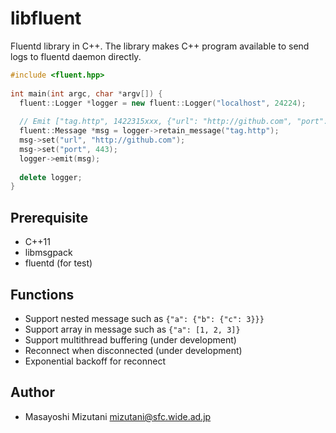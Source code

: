 libfluent
==============

Fluentd library in C++. The library makes C++ program available to send logs 
to fluentd daemon directly.

```c++
#include <fluent.hpp>
	
int main(int argc, char *argv[]) {
  fluent::Logger *logger = new fluent::Logger("localhost", 24224);
	  
  // Emit ["tag.http", 1422315xxx, {"url": "http://github.com", "port": 443}]
  fluent::Message *msg = logger->retain_message("tag.http");
  msg->set("url", "http://github.com");
  msg->set("port", 443);
  logger->emit(msg);
  
  delete logger;
}
```


Prerequisite
--------------

- C++11
- libmsgpack
- fluentd (for test)

Functions
--------------

- Support nested message such as `{"a": {"b": {"c": 3}}}`
- Support array in message such as `{"a": [1, 2, 3]}`
- Support multithread buffering (under development)
- Reconnect when disconnected (under development)
- Exponential backoff for reconnect

Author
--------------
- Masayoshi Mizutani <mizutani@sfc.wide.ad.jp>
